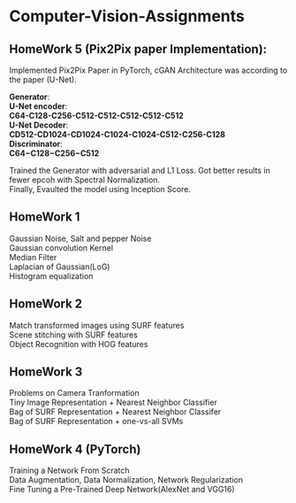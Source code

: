 # Computer-Vision-Assignments

## HomeWork 5 (Pix2Pix paper Implementation):
Implemented Pix2Pix Paper in PyTorch, cGAN Architecture was according to the paper (U-Net).

**Generator**:<br/>
**U-Net encoder**:<br/>
**C64-C128-C256-C512-C512-C512-C512-C512**<br/>
**U-Net Decoder**:<br/>
**CD512-CD1024-CD1024-C1024-C1024-C512-C256-C128**<br/>
**Discriminator**:<br/>
**C64−C128−C256−C512**<br/>

Trained the Generator with adversarial and L1 Loss. Got better results in fewer epcoh with Spectral Normalization.<br/>
Finally, Evaulted the model using Inception Score.<br/>

## HomeWork 1<br/>
Gaussian Noise, Salt and pepper Noise<br/>
Gaussian convolution Kernel<br/>
Median Filter<br/>
Laplacian of Gaussian(LoG)<br/>
Histogram equalization <br/>

## HomeWork 2<br/>
Match transformed images using SURF features<br/>
Scene stitching with SURF features<br/>
Object Recognition with HOG features<br/>

## HomeWork 3<br/>
Problems on Camera Tranformation<br/>
Tiny Image Representation + Nearest Neighbor Classifier<br/>
Bag of SURF Representation + Nearest Neighbor Classifer<br/>
Bag of SURF Representation + one-vs-all SVMs<br/>

## HomeWork 4 (PyTorch)<br/>
Training a Network From Scratch<br/>
Data Augmentation, Data Normalization, Network Regularization<br/>
Fine Tuning a Pre-Trained Deep Network(AlexNet and VGG16)<br/>


